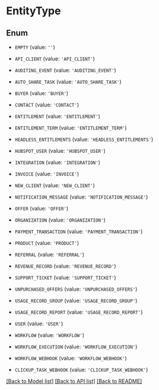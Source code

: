 # EntityType


## Enum

* `EMPTY` (value: `''`)

* `API_CLIENT` (value: `'API_CLIENT'`)

* `AUDITING_EVENT` (value: `'AUDITING_EVENT'`)

* `AUTO_SHARE_TASK` (value: `'AUTO_SHARE_TASK'`)

* `BUYER` (value: `'BUYER'`)

* `CONTACT` (value: `'CONTACT'`)

* `ENTITLEMENT` (value: `'ENTITLEMENT'`)

* `ENTITLEMENT_TERM` (value: `'ENTITLEMENT_TERM'`)

* `HEADLESS_ENTITLEMENTS` (value: `'HEADLESS_ENTITLEMENTS'`)

* `HUBSPOT_USER` (value: `'HUBSPOT_USER'`)

* `INTEGRATION` (value: `'INTEGRATION'`)

* `INVOICE` (value: `'INVOICE'`)

* `NEW_CLIENT` (value: `'NEW_CLIENT'`)

* `NOTIFICATION_MESSAGE` (value: `'NOTIFICATION_MESSAGE'`)

* `OFFER` (value: `'OFFER'`)

* `ORGANIZATION` (value: `'ORGANIZATION'`)

* `PAYMENT_TRANSACTION` (value: `'PAYMENT_TRANSACTION'`)

* `PRODUCT` (value: `'PRODUCT'`)

* `REFERRAL` (value: `'REFERRAL'`)

* `REVENUE_RECORD` (value: `'REVENUE_RECORD'`)

* `SUPPORT_TICKET` (value: `'SUPPORT_TICKET'`)

* `UNPURCHASED_OFFERS` (value: `'UNPURCHASED_OFFERS'`)

* `USAGE_RECORD_GROUP` (value: `'USAGE_RECORD_GROUP'`)

* `USAGE_RECORD_REPORT` (value: `'USAGE_RECORD_REPORT'`)

* `USER` (value: `'USER'`)

* `WORKFLOW` (value: `'WORKFLOW'`)

* `WORKFLOW_EXECUTION` (value: `'WORKFLOW_EXECUTION'`)

* `WORKFLOW_WEBHOOK` (value: `'WORKFLOW_WEBHOOK'`)

* `CLICKUP_TASK_WEBHOOK` (value: `'CLICKUP_TASK_WEBHOOK'`)

[[Back to Model list]](../README.md#documentation-for-models) [[Back to API list]](../README.md#documentation-for-api-endpoints) [[Back to README]](../README.md)


